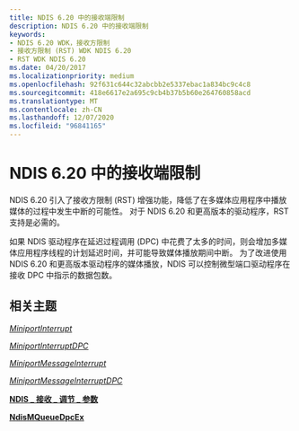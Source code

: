 ```yaml
---
title: NDIS 6.20 中的接收端限制
description: NDIS 6.20 中的接收端限制
keywords:
- NDIS 6.20 WDK，接收方限制
- 接收方限制 (RST) WDK NDIS 6.20
- RST WDK NDIS 6.20
ms.date: 04/20/2017
ms.localizationpriority: medium
ms.openlocfilehash: 92f631c644c32abcbb2e5337ebac1a834bc9c4c8
ms.sourcegitcommit: 418e6617e2a695c9cb4b37b5b60e264760858acd
ms.translationtype: MT
ms.contentlocale: zh-CN
ms.lasthandoff: 12/07/2020
ms.locfileid: "96841165"
---
```

# <a name="receive-side-throttle-in-ndis-620"></a>NDIS 6.20 中的接收端限制





NDIS 6.20 引入了接收方限制 (RST) 增强功能，降低了在多媒体应用程序中播放媒体的过程中发生中断的可能性。 对于 NDIS 6.20 和更高版本的驱动程序，RST 支持是必需的。

如果 NDIS 驱动程序在延迟过程调用 (DPC) 中花费了太多的时间，则会增加多媒体应用程序线程的计划延迟时间，并可能导致媒体播放期间中断。 为了改进使用 NDIS 6.20 和更高版本驱动程序的媒体播放，NDIS 可以控制微型端口驱动程序在接收 DPC 中指示的数据包数。

## <a name="related-topics"></a>相关主题


[*MiniportInterrupt*](/windows-hardware/drivers/ddi/ndis/nc-ndis-miniport_isr)

[*MiniportInterruptDPC*](/windows-hardware/drivers/ddi/ndis/nc-ndis-miniport_interrupt_dpc)

[*MiniportMessageInterrupt*](/windows-hardware/drivers/ddi/ndis/nc-ndis-miniport_message_interrupt)

[*MiniportMessageInterruptDPC*](/windows-hardware/drivers/ddi/ndis/nc-ndis-miniport_message_interrupt_dpc)

[**NDIS \_ 接收 \_ 调节 \_ 参数**](/windows-hardware/drivers/ddi/ndis/ns-ndis-_ndis_receive_throttle_parameters)

[**NdisMQueueDpcEx**](/windows-hardware/drivers/ddi/ndis/nf-ndis-ndismqueuedpcex)

 

